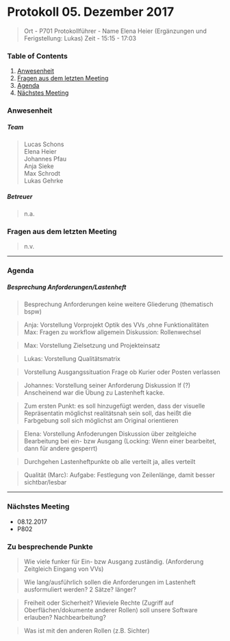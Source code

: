 # **Protokoll 05. Dezember 2017**

> Ort - P701
> Protokollführer - Name  Elena Heier (Ergänzungen und Ferigstellung: Lukas)
> Zeit - 15:15 - 17:03

### **Table of Contents**
1. [Anwesenheit](#Anwesenheit)
2. [Fragen aus dem letzten Meeting](#fragen-aus-dem-letzten-meeting)
3. [Agenda](#agenda)
4. [Nächstes Meeting](#nächstes-meeting)

### **Anwesenheit**
##### Team  
> Lucas Schons  
> Elena Heier  
> Johannes Pfau  
> Anja Sieke  
> Max Schrodt  
> Lukas Gehrke  

##### Betreuer
> n.a.
  
### **Fragen aus dem letzten Meeting**
> n.v.

---------------

### **Agenda**

##### Besprechung Anforderungen/Lastenheft
> Besprechung Anforderungen 
> keine weitere Gliederung (thematisch bspw)

> Anja: Vorstellung Vorprojekt
> Optik des VVs ,ohne Funktionalitäten  
> Max: Fragen zu workflow allgemein
> Diskussion: Rollenwechsel

> Max: Vorstellung Zielsetzung und Projekteinsatz

> Lukas: Vorstellung Qualitätsmatrix

> Vorstellung Ausgangssituation
> Frage ob Kurier oder Posten verlassen

> Johannes: Vorstellung seiner Anforderung
> Diskussion lf (?)
> Anscheinend war die Übung zu Lastenheft kacke.

> Zum ersten Punkt: es soll hinzugefügt werden, dass der visuelle Repräsentatin möglichst realitätsnah sein soll, das heißt die Farbgebung soll sich möglichst am Original orientieren


> Elena: Vorstellung Anfoderungen
> Diskussion über zeitgleiche Bearbeitung bei ein- bzw Ausgang 
> (Locking: Wenn einer bearbeitet, dann für andere gesperrt)

> Durchgehen Lastenheftpunkte ob alle verteilt
> ja, alles verteilt

> Qualität (Marc): Aufgabe: Festlegung von Zeilenlänge, damit besser sichtbar/lesbar

--------------

### **Nächstes Meeting**

* 08.12.2017
*  P802

### Zu besprechende Punkte

> Wie viele funker für Ein- bzw Ausgang zuständig. (Anforderung Zeitgleich Eingang von VVs)

> Wie lang/ausführlich sollen die Anforderungen im Lastenheft ausformuliert werden? 2 Sätze? länger?

> Freiheit oder Sicherheit? Wieviele Rechte (Zugriff auf Oberflächen/dokumente anderer Rollen) soll unsere Software erlauben? Nachbearbeitung?

> Was ist mit den anderen Rollen (z.B. Sichter)